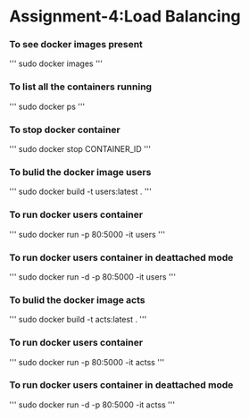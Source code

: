 # Assignment-4:Load Balancing

### To see docker images present

'''
sudo docker images
'''

### To list all the containers running

'''
sudo docker ps
'''

### To stop docker container

'''
sudo docker stop CONTAINER_ID
'''

### To bulid the docker image users

'''
sudo docker build -t users:latest .
'''

### To run docker users container

'''
sudo docker run -p 80:5000 -it users
'''

### To run docker users container in deattached mode

'''
sudo docker run -d -p 80:5000 -it users
'''

### To bulid the docker image acts

'''
sudo docker build -t acts:latest .
'''

### To run docker users container
'''
sudo docker run -p 80:5000 -it actss
'''

### To run docker users container in deattached mode
'''
sudo docker run -d -p 80:5000 -it actss
'''

 
